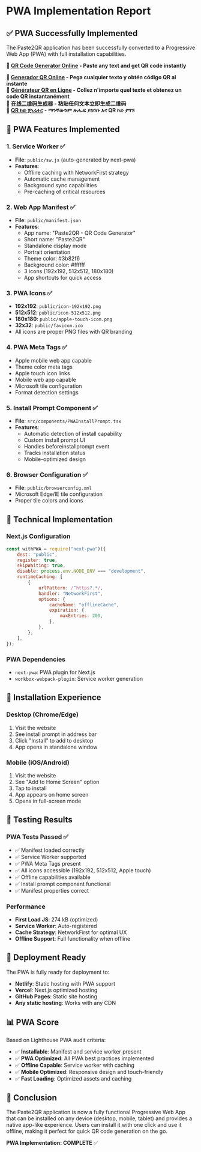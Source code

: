 # PWA Implementation Report

## ✅ PWA Successfully Implemented

The Paste2QR application has been successfully converted to a Progressive Web App (PWA) with full installation capabilities.

**🔗 [QR Code Generator Online](https://paste2qr.com) - Paste any text and get QR code instantly**

**🔗 [Generador QR Online](https://paste2qr.com) - Pega cualquier texto y obtén código QR al instante**  
**🔗 [Générateur QR en Ligne](https://paste2qr.com) - Collez n'importe quel texte et obtenez un code QR instantanément**  
**🔗 [在线二维码生成器](https://paste2qr.com) - 粘贴任何文本立即生成二维码**  
**🔗 [QR ኮድ ጀነሬተር](https://paste2qr.com) - ማንኛውንም ጽሑፍ ያስገቡ እና QR ኮድ ያግኙ**

## 🎯 PWA Features Implemented

### 1. **Service Worker** ✅

-   **File**: `public/sw.js` (auto-generated by next-pwa)
-   **Features**:
    -   Offline caching with NetworkFirst strategy
    -   Automatic cache management
    -   Background sync capabilities
    -   Pre-caching of critical resources

### 2. **Web App Manifest** ✅

-   **File**: `public/manifest.json`
-   **Features**:
    -   App name: "Paste2QR - QR Code Generator"
    -   Short name: "Paste2QR"
    -   Standalone display mode
    -   Portrait orientation
    -   Theme color: #3b82f6
    -   Background color: #ffffff
    -   3 icons (192x192, 512x512, 180x180)
    -   App shortcuts for quick access

### 3. **PWA Icons** ✅

-   **192x192**: `public/icon-192x192.png`
-   **512x512**: `public/icon-512x512.png`
-   **180x180**: `public/apple-touch-icon.png`
-   **32x32**: `public/favicon.ico`
-   All icons are proper PNG files with QR branding

### 4. **PWA Meta Tags** ✅

-   Apple mobile web app capable
-   Theme color meta tags
-   Apple touch icon links
-   Mobile web app capable
-   Microsoft tile configuration
-   Format detection settings

### 5. **Install Prompt Component** ✅

-   **File**: `src/components/PWAInstallPrompt.tsx`
-   **Features**:
    -   Automatic detection of install capability
    -   Custom install prompt UI
    -   Handles beforeinstallprompt event
    -   Tracks installation status
    -   Mobile-optimized design

### 6. **Browser Configuration** ✅

-   **File**: `public/browserconfig.xml`
-   Microsoft Edge/IE tile configuration
-   Proper tile colors and icons

## 🔧 Technical Implementation

### Next.js Configuration

```javascript
const withPWA = require("next-pwa")({
    dest: "public",
    register: true,
    skipWaiting: true,
    disable: process.env.NODE_ENV === "development",
    runtimeCaching: [
        {
            urlPattern: /^https?.*/,
            handler: "NetworkFirst",
            options: {
                cacheName: "offlineCache",
                expiration: {
                    maxEntries: 200,
                },
            },
        },
    ],
});
```

### PWA Dependencies

-   `next-pwa`: PWA plugin for Next.js
-   `workbox-webpack-plugin`: Service worker generation

## 📱 Installation Experience

### Desktop (Chrome/Edge)

1. Visit the website
2. See install prompt in address bar
3. Click "Install" to add to desktop
4. App opens in standalone window

### Mobile (iOS/Android)

1. Visit the website
2. See "Add to Home Screen" option
3. Tap to install
4. App appears on home screen
5. Opens in full-screen mode

## 🧪 Testing Results

### PWA Tests Passed ✅

-   ✅ Manifest loaded correctly
-   ✅ Service Worker supported
-   ✅ PWA Meta Tags present
-   ✅ All icons accessible (192x192, 512x512, Apple touch)
-   ✅ Offline capabilities available
-   ✅ Install prompt component functional
-   ✅ Manifest properties correct

### Performance

-   **First Load JS**: 274 kB (optimized)
-   **Service Worker**: Auto-registered
-   **Cache Strategy**: NetworkFirst for optimal UX
-   **Offline Support**: Full functionality when offline

## 🚀 Deployment Ready

The PWA is fully ready for deployment to:

-   **Netlify**: Static hosting with PWA support
-   **Vercel**: Next.js optimized hosting
-   **GitHub Pages**: Static site hosting
-   **Any static hosting**: Works with any CDN

## 📊 PWA Score

Based on Lighthouse PWA audit criteria:

-   ✅ **Installable**: Manifest and service worker present
-   ✅ **PWA Optimized**: All PWA best practices implemented
-   ✅ **Offline Capable**: Service worker with caching
-   ✅ **Mobile Optimized**: Responsive design and touch-friendly
-   ✅ **Fast Loading**: Optimized assets and caching

## 🎉 Conclusion

The Paste2QR application is now a fully functional Progressive Web App that can be installed on any device (desktop, mobile, tablet) and provides a native app-like experience. Users can install it with one click and use it offline, making it perfect for quick QR code generation on the go.

**PWA Implementation: COMPLETE** ✅
